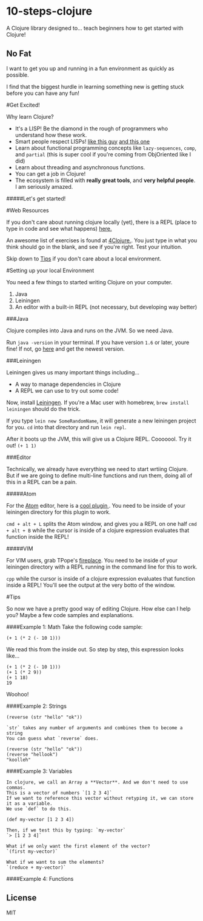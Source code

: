 # 10-steps-clojure

A Clojure library designed to... teach beginners how to get started with Clojure! 

## No Fat

I want to get you up and running in a fun environment as quickly as possible.

I find that the biggest hurdle in learning something new is getting stuck before you can have any fun!

#Get Excited!

Why learn Clojure?

  * It's a LISP! Be the diamond in the rough of programmers who understand how these work.
  * Smart people respect LISPs! [like this guy](http://www.paulgraham.com/avg.html) [and this one](http://blog.bigml.com/2013/06/21/clojure-based-machine-learning/)
  * Learn about functional programming concepts like `lazy-sequences`, `comp`, and `partial` (this is super cool if you're coming from ObjOriented like I did)
  * Learn about threading and asynchronous functions.
  * You can get a job in Clojure!
  * The ecosystem is filled with **really great tools**, and **very helpful people**. I am seriously amazed.


#####Let's get started!

#Web Resources

If you don't care about running clojure locally (yet), there is a REPL (place to type in code and see what happens) [here.](http://www.tryclj.com/)

An awesome list of exercises is found at [4Clojure.](http://www.4clojure.com/problems). You just type in what you think should go in the blank, and see if you're right. Test your intuition.

Skip down to [Tips](#tips) if you don't care about a local environment.

#Setting up your local Environment

You need a few things to started writing Clojure on your computer.

  1. Java
  2. Leiningen
  3. An editor with a built-in REPL (not necessary, but developing way better)

###Java

Clojure compiles into Java and runs on the JVM. So we need Java.

Run `java -version` in your terminal. If you have version `1.6` or later, youre fine! If not, go [here](http://www.oracle.com/technetwork/java/javase/downloads/jdk8-downloads-2133151.html) and get the newest version.

###Leiningen

Leiningen gives us many important things including...

  * A way to manage dependencies in Clojure
  * A REPL we can use to try out some code!

Now, install [Leiningen](http://leiningen.org/). If you're a Mac user with homebrew, `brew install leiningen` should do the trick.

If you type `lein new SomeRandomName`, it will generate a new leiningen project for you. `cd` into that directory and run `lein repl`.

After it boots up the JVM, this will give us a Clojure REPL. Cooooool. Try it out! `(+ 1 1)`

###Editor

Technically, we already have everything we need to start wrtiing Clojure. But if we are going to define multi-line functions and run them, doing all of this in a REPL can be a pain.

#####Atom

For the [Atom](https://atom.io/) editor, here is a [ cool plugin ](https://atom.io/packages/proto-repl). You need to be inside of your leiningen directory for this plugin to work.

`cmd + alt + L` splits the Atom window, and gives you a REPL on one half
`cmd + alt + B` while the cursor is inside of a clojure expression evaluates that function inside the REPL! 

#####VIM

For VIM users, grab TPope's [fireplace](https://github.com/tpope/vim-fireplace). You need to be inside of your leiningen directory with a REPL running in the command line for this to work.

`cpp` while the cursor is inside of a clojure expression evaluates that function inside a REPL! You'll see the output at the very botto of the window.

#Tips

So now we have a pretty good way of editing Clojure. How else can I help you? Maybe a few code samples and explanations.


####Example 1: Math
Take the following code sample:

    (+ 1 (* 2 (- 10 1)))

We read this from the inside out. So step by step, this expression looks like...

    (+ 1 (* 2 (- 10 1)))
    (+ 1 (* 2 9))
    (+ 1 18)
    19

Woohoo!

####Example 2: Strings

    (reverse (str "hello" "ok"))

    `str` takes any number of arguments and combines them to become a string
    You can guess what `reverse` does.

    (reverse (str "hello" "ok"))
    (reverse "hellook")
    "koolleh"

####Example 3: Variables

    In clojure, we call an Array a **Vector**. And we don't need to use commas.
    This is a vector of numbers `[1 2 3 4]`
    If we want to reference this vector without retyping it, we can store it as a variable.
    We use `def` to do this.

    (def my-vector [1 2 3 4])

    Then, if we test this by typing: `my-vector`
    `> [1 2 3 4]` 

    What if we only want the first element of the vector?
    `(first my-vector)`
    
    What if we want to sum the elements?  
    `(reduce + my-vector)`
  

####Example 4: Functions

## License
MIT

